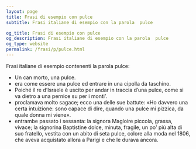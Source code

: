 ```yaml
---
layout: page
title: Frasi di esempio con pulce 
subtitle: Frasi italiane di esempio con la parola  pulce

og_title: Frasi di esempio con pulce 
og_description: Frasi italiane di esempio con la parola  pulce
og_type: website
permalink: /frasi/p/pulce.html
---
```


Frasi italiane di esempio contenenti la parola pulce:


- Un can morto, una pulce.
- era come essere una pulce ed entrare in una cipolla da taschino.
- Poiché il re d’Israele è uscito per andar in traccia d’una pulce, come si va dietro a una pernice su per i monti’.
- proclamava molto sagace; ecco una delle sue battute: «Ho davvero una certa intuizione: sono capace di dire, quando una pulce mi pizzica, da quale donna mi viene».
- entrambe passato i sessanta: la signora Magloire piccola, grassa, vivace; la signorina Baptistine dolce, minuta, fragile, un po' più alta di suo fratello, vestita con un abito di seta pulce, colore alla moda nel 1806, che aveva acquistato allora a Parigi e che le durava ancora.
